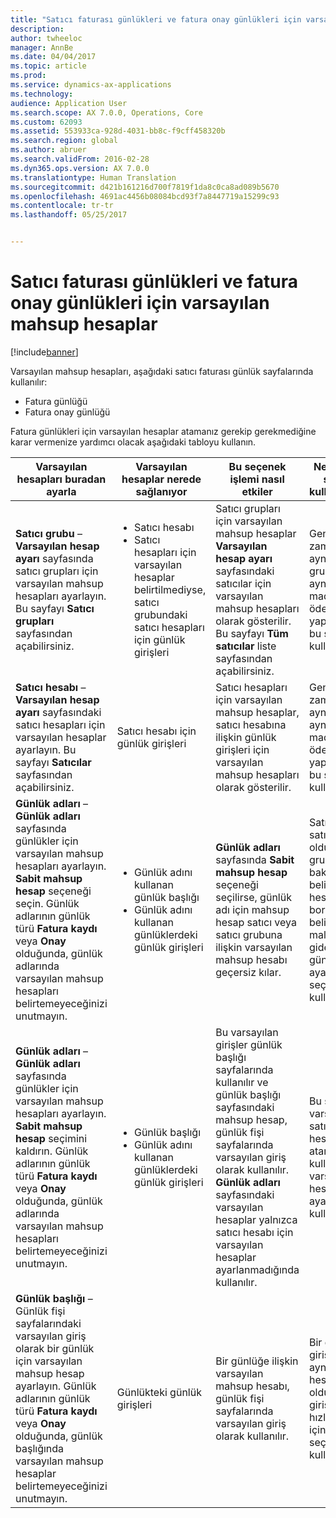 ```yaml
---
title: "Satıcı faturası günlükleri ve fatura onay günlükleri için varsayılan mahsup hesaplar"
description: 
author: twheeloc
manager: AnnBe
ms.date: 04/04/2017
ms.topic: article
ms.prod: 
ms.service: dynamics-ax-applications
ms.technology: 
audience: Application User
ms.search.scope: AX 7.0.0, Operations, Core
ms.custom: 62093
ms.assetid: 553933ca-928d-4031-bb8c-f9cff458320b
ms.search.region: global
ms.author: abruer
ms.search.validFrom: 2016-02-28
ms.dyn365.ops.version: AX 7.0.0
ms.translationtype: Human Translation
ms.sourcegitcommit: d421b161216d700f7819f1da8c0ca8ad089b5670
ms.openlocfilehash: 4691ac4456b08084bcd93f7a8447719a15299c93
ms.contentlocale: tr-tr
ms.lasthandoff: 05/25/2017


---
```


# <a name="default-offset-accounts-for-vendor-invoice-journals-and-invoice-approval-journals"></a>Satıcı faturası günlükleri ve fatura onay günlükleri için varsayılan mahsup hesaplar

[!include[banner](../includes/banner.md)]




Varsayılan mahsup hesapları, aşağıdaki satıcı faturası günlük sayfalarında kullanılır:

-   Fatura günlüğü
-   Fatura onay günlüğü

Fatura günlükleri için varsayılan hesaplar atamanız gerekip gerekmediğine karar vermenize yardımcı olacak aşağıdaki tabloyu kullanın.

<table>
<colgroup>
<col width="25%" />
<col width="25%" />
<col width="25%" />
<col width="25%" />
</colgroup>
<thead>
<tr class="header">
<th>Varsayılan hesapları buradan ayarla</th>
<th>Varsayılan hesaplar nerede sağlanıyor</th>
<th>Bu seçenek işlemi nasıl etkiler</th>
<th>Ne zaman bu seçeneği kullanmalısınız</th>
</tr>
</thead>
<tbody>
<tr class="odd">
<td><strong>Satıcı grubu</strong> – <strong>Varsayılan hesap ayarı</strong> sayfasında satıcı grupları için varsayılan mahsup hesapları ayarlayın. Bu sayfayı <strong>Satıcı grupları</strong> sayfasından açabilirsiniz.</td>
<td><ul>
<li>Satıcı hesabı</li>
<li>Satıcı hesapları için varsayılan hesaplar belirtilmediyse, satıcı grubundaki satıcı hesapları için günlük girişleri</li>
</ul></td>
<td>Satıcı grupları için varsayılan mahsup hesaplar <strong>Varsayılan hesap ayarı</strong> sayfasındaki satıcılar için varsayılan mahsup hesapları olarak gösterilir. Bu sayfayı <strong>Tüm satıcılar</strong> liste sayfasından açabilirsiniz.</td>
<td>Genellikle zaman içinde aynı satıcı gruplarından aynı türde maddeler için ödeme yapıyorsanız bu seçeneği kullanın.</td>
</tr>
<tr class="even">
<td><strong>Satıcı hesabı</strong> – <strong>Varsayılan hesap ayarı</strong> sayfasındaki satıcı hesapları için varsayılan hesaplar ayarlayın. Bu sayfayı <strong>Satıcılar</strong> sayfasından açabilirsiniz.</td>
<td>Satıcı hesabı için günlük girişleri</td>
<td>Satıcı hesapları için varsayılan mahsup hesaplar, satıcı hesabına ilişkin günlük girişleri için varsayılan mahsup hesapları olarak gösterilir.</td>
<td>Genellikle zaman içinde aynı satıcılara aynı türde maddeler için ödeme yapıyorsanız bu seçeneği kullanın.</td>
</tr>
<tr class="odd">
<td><strong>Günlük adları</strong> – <strong>Günlük adları</strong> sayfasında günlükler için varsayılan mahsup hesapları ayarlayın. <strong>Sabit mahsup hesap</strong> seçeneği seçin. Günlük adlarının günlük türü <strong>Fatura kaydı</strong> veya <strong>Onay</strong> olduğunda, günlük adlarında varsayılan mahsup hesapları belirtemeyeceğinizi unutmayın.</td>
<td><ul>
<li>Günlük adını kullanan günlük başlığı</li>
<li>Günlük adını kullanan günlüklerdeki günlük girişleri</li>
</ul></td>
<td><strong>Günlük adları</strong> sayfasında <strong>Sabit mahsup hesap</strong> seçeneği seçilirse, günlük adı için mahsup hesap satıcı veya satıcı grubuna ilişkin varsayılan mahsup hesabı geçersiz kılar.</td>
<td>Satıcı veya satıcının ait olduğu satıcı grubuna bakılmaksızın, belirli hesaplara borçlandırılan belirli maliyetler ve giderler için günlükleri ayarlarken bu seçeneği kullanın.</td>
</tr>
<tr class="even">
<td><strong>Günlük adları</strong> – <strong>Günlük adları</strong> sayfasında günlükler için varsayılan mahsup hesapları ayarlayın. <strong>Sabit mahsup hesap</strong> seçimini kaldırın. Günlük adlarının günlük türü <strong>Fatura kaydı</strong> veya <strong>Onay</strong> olduğunda, günlük adlarında varsayılan mahsup hesapları belirtemeyeceğinizi unutmayın.</td>
<td><ul>
<li>Günlük başlığı</li>
<li>Günlük adını kullanan günlüklerdeki günlük girişleri</li>
</ul></td>
<td>Bu varsayılan girişler günlük başlığı sayfalarında kullanılır ve günlük başlığı sayfasındaki mahsup hesap, günlük fişi sayfalarında varsayılan giriş olarak kullanılır. <strong>Günlük adları </strong>sayfasındaki varsayılan hesaplar yalnızca satıcı hesabı için varsayılan hesaplar ayarlanmadığında kullanılır.</td>
<td>Bu seçeneği, varsayılan satıcı mahsup hesabı atanmadığında kullanılan varsayılan hesaplar ayarlamak için kullanın.</td>
</tr>
<tr class="odd">
<td><strong>Günlük başlığı</strong> – Günlük fişi sayfalarındaki varsayılan giriş olarak bir günlük için varsayılan mahsup hesap ayarlayın. Günlük adlarının günlük türü <strong>Fatura kaydı</strong> veya <strong>Onay</strong> olduğunda, günlük başlığında varsayılan mahsup hesaplar belirtemeyeceğinizi unutmayın.</td>
<td>Günlükteki günlük girişleri</td>
<td>Bir günlüğe ilişkin varsayılan mahsup hesabı, günlük fişi sayfalarında varsayılan giriş olarak kullanılır.</td>
<td>Bir günlükteki girişlerin çoğu aynı mahsup hesabına sahip olduğunda veri girişini hızlandırmak için bu seçeneği kullanın.</td>
</tr>
</tbody>
</table>






